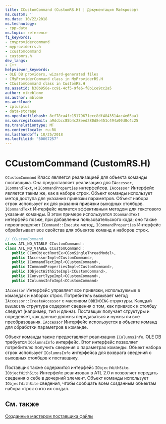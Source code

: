 ```yaml
---
title: CCustomCommand (CustomRS.H) | Документация Майкрософт
ms.custom: ''
ms.date: 10/22/2018
ms.technology:
- cpp-data
ms.topic: reference
f1_keywords:
- cmyprovidercommand
- myproviderrs.h
- ccustomcommand
- customrs.h
dev_langs:
- C++
helpviewer_keywords:
- OLE DB providers, wizard-generated files
- CMyProviderCommand class in MyProviderRS.H
- CCustomCommand class in CustomRS.H
ms.assetid: b30b956e-cc91-4cf5-9fe6-f8b1ce9cc2a5
author: mikeblome
ms.author: mblome
ms.workload:
- cplusplus
- data-storage
ms.openlocfilehash: 8cf78ca4fc15179671ecc8df4843514ac4e65aa1
ms.sourcegitcommit: a9dcbcc85b4c28eed280d8e451c494a00d8c4c25
ms.translationtype: MT
ms.contentlocale: ru-RU
ms.lasthandoff: 10/25/2018
ms.locfileid: "50067257"
---
```

# <a name="ccustomcommand-customrsh"></a>CCustomCommand (CustomRS.H)

`CCustomCommand` Класс является реализацией для объекта команды поставщика. Она предоставляет реализацию для `IAccessor`, `ICommandText`, и `ICommandProperties` интерфейсов. `IAccessor` Интерфейс является таким же, как в наборе строк. Объект команды использует метод доступа для указания привязки параметров. Объект набора строк использует их для указания привязки выходных столбцов. `ICommandText` Интерфейс является эффективным методом для текстового указания команды. В этом примере используется `ICommandText` интерфейс позже, при добавлении пользовательского кода; оно также переопределяет `ICommand::Execute` метод. `ICommandProperties` Интерфейс обрабатывает все свойства для объектов команд и наборов строк.

```cpp
// CCustomCommand
class ATL_NO_VTABLE CCustomCommand :
class ATL_NO_VTABLE CCustomCommand :
   public CComObjectRootEx<CComSingleThreadModel>,
   public IAccessorImpl<CCustomCommand>,
   public ICommandTextImpl<CCustomCommand>,
   public ICommandPropertiesImpl<CCustomCommand>,
   public IObjectWithSiteImpl<CCustomCommand>,
   public IConvertTypeImpl<CCustomCommand>,
   public IColumnsInfoImpl<CCustomCommand>
```

`IAccessor` Интерфейс управляет все привязки, используемые в командах и наборах строк. Потребитель вызывает метод `IAccessor::CreateAccessor` с массивом `DBBINDING` структуры. Каждый `DBBINDING` структура содержит сведения о том, как привязок к столбцу следует (например, тип и длина). Поставщик получает структуры и определяет, как данные должны передаваться и нужны ли все преобразования. `IAccessor` Интерфейс используется в объекте команд для обработки параметров в команде.

Объект команды также предоставляет реализацию `IColumnsInfo`. OLE DB требуется `IColumnsInfo` интерфейс. Этот интерфейс позволяет потребителю получить сведения о параметрах команды. Объект набора строк использует `IColumnsInfo` интерфейса для возврата сведений о выходных столбцов к поставщику.

Поставщик также содержится интерфейс `IObjectWithSite`. `IObjectWithSite` Интерфейс реализован в ATL 2.0 и позволяет передать сведения о себе в дочерний элемент. Объект команды использует `IObjectWithSite` сведения, чтобы сообщать всем созданным объектам набора строк о кто их создал.

## <a name="see-also"></a>См. также

[Созданные мастером поставщика файлы](../../data/oledb/provider-wizard-generated-files.md)